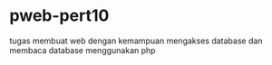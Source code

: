 # pweb-pert10

tugas membuat web dengan kemampuan mengakses database dan membaca database menggunakan php
